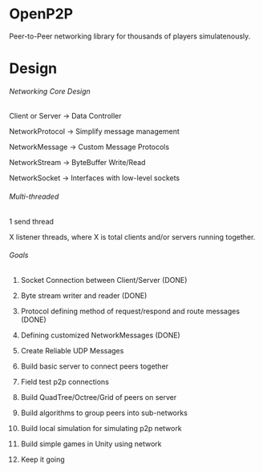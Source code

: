 # OpenP2P
Peer-to-Peer networking library for thousands of players simulatenously.

# Design

###### Networking Core Design

Client or Server  ->  Data Controller

NetworkProtocol ->  Simplify message management
  
NetworkMessage  ->  Custom Message Protocols
  
NetworkStream   ->  ByteBuffer Write/Read
  
NetworkSocket   ->  Interfaces with low-level sockets


###### Multi-threaded

1 send thread

X listener threads, where X is total clients and/or servers running together.

###### Goals

1) Socket Connection between Client/Server (DONE)

2) Byte stream writer and reader (DONE)

3) Protocol defining method of request/respond and route messages (DONE)

4) Defining customized NetworkMessages (DONE)

5) Create Reliable UDP Messages

6) Build basic server to connect peers together

7) Field test p2p connections

8) Build QuadTree/Octree/Grid of peers on server

9) Build algorithms to group peers into sub-networks

10) Build local simulation for simulating p2p network

11) Build simple games in Unity using network

12) Keep it going
